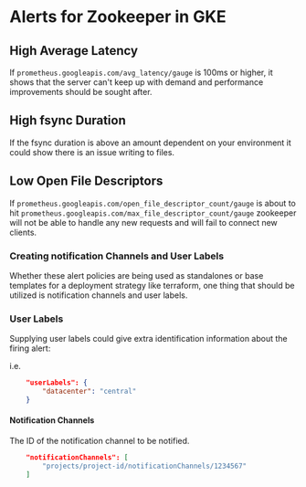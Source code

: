 # Alerts for Zookeeper in GKE

## High Average Latency

If `prometheus.googleapis.com/avg_latency/gauge` is 100ms or higher, it shows that the server can't keep up with demand and performance improvements should be sought after.

## High fsync Duration

If the fsync duration is above an amount dependent on your environment it could show there is an issue writing to files.

## Low Open File Descriptors

If `prometheus.googleapis.com/open_file_descriptor_count/gauge` is about to hit `prometheus.googleapis.com/max_file_descriptor_count/gauge` zookeeper will not be able to handle any new requests and will fail to connect new clients.

### Creating notification Channels and User Labels

Whether these alert policies are being used as standalones or base templates for a deployment strategy like terraform, one thing that should be utilized is notification channels and user labels.

### User Labels

Supplying user labels could give extra identification information about the firing alert:

i.e.

```json
    "userLabels": {
        "datacenter": "central"
    }
```

#### Notification Channels

The ID of the notification channel to be notified.

```json
    "notificationChannels": [
        "projects/project-id/notificationChannels/1234567"
    ]
```
